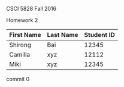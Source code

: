 CSCI 5828 Fall 2016

Homework 2

|First Name|Last Name|Student ID|
|----------|--------|--------|
|Shirong|Bai|12345|
|Camilla|xyz|12112|
|Miki|xyz|12345|

commit 0